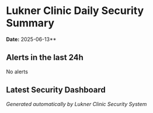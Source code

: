 # Lukner Clinic Daily Security Summary
**Date:** 2025-06-13**

## Alerts in the last 24h

No alerts

## Latest Security Dashboard



*Generated automatically by Lukner Clinic Security System*
